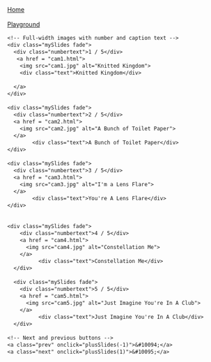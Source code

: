<html lang ="en">
<head>
<title> Camera Filters </title>
<link rel="stylesheet" href="style.css">


</head>
<body>

  <div id="menu"> <a href="index.html">Home</a> 
    <br> </br>
  <a href="midterm.html">Playground</a>
</div>
    <!-- Slideshow container -->
<div class="slideshow-container">

    <!-- Full-width images with number and caption text -->
    <div class="mySlides fade">
      <div class="numbertext">1 / 5</div>
       <a href = "cam1.html">
        <img src="cam1.jpg" alt="Knitted Kingdom"> 
        <div class="text">Knitted Kingdom</div>

      </a>  
    </div>
  
    <div class="mySlides fade">
      <div class="numbertext">2 / 5</div>
      <a href = "cam2.html">
        <img src="cam2.jpg" alt="A Bunch of Toilet Paper"> 
      </a>  
            <div class="text">A Bunch of Toilet Paper</div>
    </div>
  
    <div class="mySlides fade">
      <div class="numbertext">3 / 5</div>
      <a href = "cam3.html">
        <img src="cam3.jpg" alt="I'm a Lens Flare"> 
      </a>  
            <div class="text">You're A Lens Flare</div>
    </div>

    
    <div class="mySlides fade">
        <div class="numbertext">4 / 5</div>
        <a href = "cam4.html">
          <img src="cam4.jpg" alt="Constellation Me"> 
        </a>  
              <div class="text">Constellation Me</div>       
      </div>

      <div class="mySlides fade">
        <div class="numbertext">5 / 5</div>
        <a href = "cam5.html">
          <img src="cam5.jpg" alt="Just Imagine You're In A Club"> 
        </a>  
              <div class="text">Just Imagine You're In A Club</div>        
      </div>
  
    <!-- Next and previous buttons -->
    <a class="prev" onclick="plusSlides(-1)">&#10094;</a>
    <a class="next" onclick="plusSlides(1)">&#10095;</a>
  </div>
  <br>
  
  <!-- The dots/circles -->
  <div style="text-align:center">
    <span class="dot" onclick="currentSlide(1)"></span>
    <span class="dot" onclick="currentSlide(2)"></span>
    <span class="dot" onclick="currentSlide(3)"></span>
    <span class="dot" onclick="currentSlide(4)"></span>
    <span class="dot" onclick="currentSlide(5)"></span>

  </div>
<script> var slideIndex = 1;
    showSlides(slideIndex);
    
    // Next/previous controls
    function plusSlides(n) {
      showSlides(slideIndex += n);
    }
    
    // Thumbnail image controls
    function currentSlide(n) {
      showSlides(slideIndex = n);
    }
    
    function showSlides(n) {
      var i;
      var slides = document.getElementsByClassName("mySlides");
      var dots = document.getElementsByClassName("dot");
      if (n > slides.length) {slideIndex = 1}
      if (n < 1) {slideIndex = slides.length}
      for (i = 0; i < slides.length; i++) {
          slides[i].style.display = "none";
      }
      for (i = 0; i < dots.length; i++) {
          dots[i].className = dots[i].className.replace(" active", "");
      }
      slides[slideIndex-1].style.display = "block";
      dots[slideIndex-1].className += " active";
    }</script>
</body>
</html>
<script
